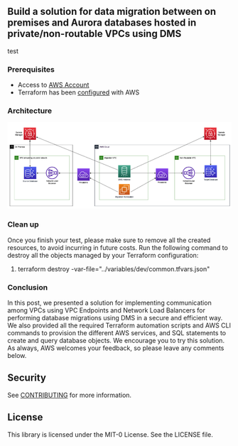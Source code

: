 ## Build a solution for data migration between on premises and Aurora databases hosted in private/non-routable VPCs using DMS

test

### Prerequisites
- Access to [AWS Account](https://aws.amazon.com/premiumsupport/knowledge-center/create-and-activate-aws-account/)
- Terraform has been [configured](https://git-scm.com/book/en/v2/Getting-Started-Installing-Git) with AWS

### Architecture
![dms-architecture](images/dms.png)

### Clean up

Once you finish your test, please make sure to remove all the created resources, to avoid incurring in future costs. Run the following command to destroy all the objects managed by your Terraform configuration:

1. terraform destroy -var-file="../variables/dev/common.tfvars.json"

### Conclusion

In this post, we presented a solution for implementing communication among VPCs using VPC Endpoints and Network Load Balancers for performing database migrations using DMS in a secure and efficient way. We also provided all the required Terraform automation scripts and AWS CLI commands to provision the different AWS services, and SQL statements to create and query database objects. We encourage you to try this solution. As always, AWS welcomes your feedback, so please leave any comments below.


## Security

See [CONTRIBUTING](CONTRIBUTING.md#security-issue-notifications) for more information.

## License

This library is licensed under the MIT-0 License. See the LICENSE file.

